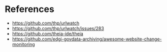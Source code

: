 

# References
- https://github.com/thp/urlwatch
- https://github.com/thp/urlwatch/issues/283
- https://github.com/theia-ide/theia
- https://github.com/edgi-govdata-archiving/awesome-website-change-monitoring
